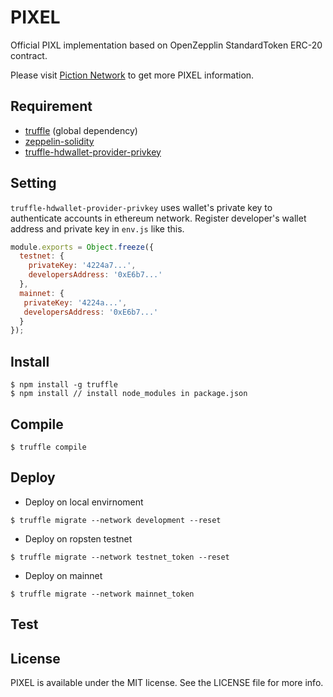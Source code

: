 
# PIXEL

Official PIXL implementation based on OpenZepplin StandardToken ERC-20 contract.

Please visit [Piction Network](https://piction.network) to get more PIXEL information.

## Requirement
- [truffle](https://github.com/trufflesuite/truffle) (global dependency)
- [zeppelin-solidity](https://github.com/OpenZeppelin/openzeppelin-solidity)
- [truffle-hdwallet-provider-privkey](https://github.com/rhlsthrm/truffle-hdwallet-provider-privkey)

## Setting

`truffle-hdwallet-provider-privkey` uses wallet's private key to authenticate accounts in ethereum network.
Register developer's wallet address and private key in `env.js` like this.

```javascript
module.exports = Object.freeze({
  testnet: {
    privateKey: '4224a7...',
    developersAddress: '0xE6b7...'
  },
  mainnet: {
   privateKey: '4224a...',
   developersAddress: '0xE6b7...'
  }
});
```

## Install 

```
$ npm install -g truffle
$ npm install // install node_modules in package.json
```

## Compile

```
$ truffle compile
```

## Deploy
- Deploy on local envirnoment 
```
$ truffle migrate --network development --reset
```
- Deploy on ropsten testnet
```
$ truffle migrate --network testnet_token --reset
```
- Deploy on mainnet
```
$ truffle migrate --network mainnet_token
```

## Test

## License

PIXEL is available under the MIT license. See the LICENSE file for more info.
